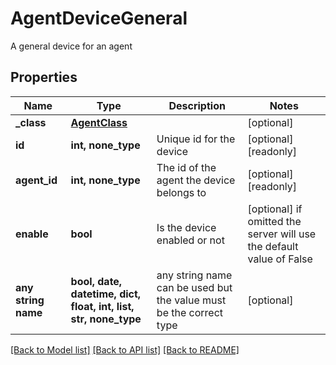 # AgentDeviceGeneral

A general device for an agent

## Properties
Name | Type | Description | Notes
------------ | ------------- | ------------- | -------------
**_class** | [**AgentClass**](AgentClass.md) |  | [optional] 
**id** | **int, none_type** | Unique id for the device | [optional] [readonly] 
**agent_id** | **int, none_type** | The id of the agent the device belongs to | [optional] [readonly] 
**enable** | **bool** | Is the device enabled or not | [optional]  if omitted the server will use the default value of False
**any string name** | **bool, date, datetime, dict, float, int, list, str, none_type** | any string name can be used but the value must be the correct type | [optional]

[[Back to Model list]](../README.md#documentation-for-models) [[Back to API list]](../README.md#documentation-for-api-endpoints) [[Back to README]](../README.md)


